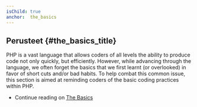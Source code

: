 ```yaml
---
isChild: true
anchor:  the_basics
---
```


## Perusteet {#the_basics_title}

PHP is a vast language that allows coders of all levels the ability to produce code not only quickly, but efficiently.
However, while advancing through the language, we often forget the basics that we first learnt (or overlooked) in favor
of short cuts and/or bad habits. To help combat this common issue, this section is aimed at reminding coders of the
basic coding practices within PHP.

* Continue reading on [The Basics](/pages/The-Basics.html)